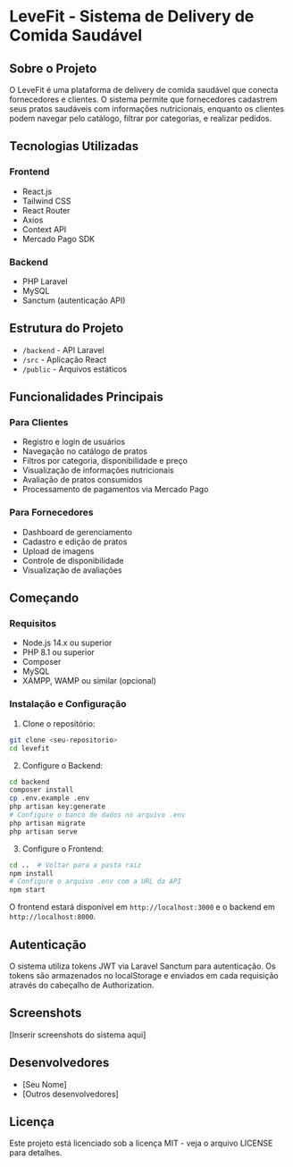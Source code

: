# LeveFit - Sistema de Delivery de Comida Saudável

## Sobre o Projeto

O LeveFit é uma plataforma de delivery de comida saudável que conecta fornecedores e clientes. O sistema permite que fornecedores cadastrem seus pratos saudáveis com informações nutricionais, enquanto os clientes podem navegar pelo catálogo, filtrar por categorias, e realizar pedidos.

## Tecnologias Utilizadas

### Frontend

- React.js
- Tailwind CSS
- React Router
- Axios
- Context API
- Mercado Pago SDK

### Backend

- PHP Laravel
- MySQL
- Sanctum (autenticação API)

## Estrutura do Projeto

- `/backend` - API Laravel
- `/src` - Aplicação React
- `/public` - Arquivos estáticos

## Funcionalidades Principais

### Para Clientes

- Registro e login de usuários
- Navegação no catálogo de pratos
- Filtros por categoria, disponibilidade e preço
- Visualização de informações nutricionais
- Avaliação de pratos consumidos
- Processamento de pagamentos via Mercado Pago

### Para Fornecedores

- Dashboard de gerenciamento
- Cadastro e edição de pratos
- Upload de imagens
- Controle de disponibilidade
- Visualização de avaliações

## Começando

### Requisitos

- Node.js 14.x ou superior
- PHP 8.1 ou superior
- Composer
- MySQL
- XAMPP, WAMP ou similar (opcional)

### Instalação e Configuração

1. Clone o repositório:

```bash
git clone <seu-repositorio>
cd levefit
```

2. Configure o Backend:

```bash
cd backend
composer install
cp .env.example .env
php artisan key:generate
# Configure o banco de dados no arquivo .env
php artisan migrate
php artisan serve
```

3. Configure o Frontend:

```bash
cd ..  # Voltar para a pasta raiz
npm install
# Configure o arquivo .env com a URL da API
npm start
```

O frontend estará disponível em `http://localhost:3000` e o backend em `http://localhost:8000`.

## Autenticação

O sistema utiliza tokens JWT via Laravel Sanctum para autenticação. Os tokens são armazenados no localStorage e enviados em cada requisição através do cabeçalho de Authorization.

## Screenshots

[Inserir screenshots do sistema aqui]

## Desenvolvedores

- [Seu Nome]
- [Outros desenvolvedores]

## Licença

Este projeto está licenciado sob a licença MIT - veja o arquivo LICENSE para detalhes.
